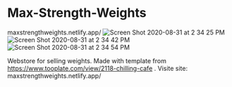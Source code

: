 # Max-Strength-Weights
maxstrengthweights.netlify.app/
![Screen Shot 2020-08-31 at 2 34 25 PM](https://user-images.githubusercontent.com/54300496/91771148-53fe8680-eb97-11ea-9849-3fd30996ab14.png)
![Screen Shot 2020-08-31 at 2 34 42 PM](https://user-images.githubusercontent.com/54300496/91771125-46490100-eb97-11ea-864a-37699ef0ccb7.png)
![Screen Shot 2020-08-31 at 2 34 54 PM](https://user-images.githubusercontent.com/54300496/91771083-316c6d80-eb97-11ea-82f7-f4ae9486ae46.png)


Webstore for selling weights. Made with template from https://www.tooplate.com/view/2118-chilling-cafe . Visite site: maxstrengthweights.netlify.app/
